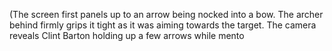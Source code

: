 (The screen first panels up to an arrow being nocked into a bow. The archer behind firmly grips it tight as it was aiming towards the target. The camera reveals Clint Barton holding up a few arrows while mento